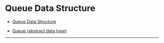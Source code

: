Queue Data Structure
=======================




- [Queue Data Structure](https://www.geeksforgeeks.org/queue-data-structure/#implementation)

- [Queue (abstract data type)](https://en.wikipedia.org/wiki/Queue_(abstract_data_type))


-----------------------------------------------------------------------------------------------------